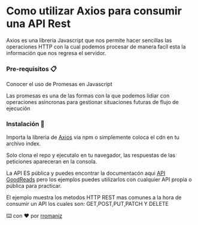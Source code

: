 # Como utilizar Axios para consumir una API Rest

Axios es una librería Javascript que nos permite hacer sencillas las operaciones HTTP con la cual podemos procesar de manera facíl esta la información que nos regresa el servidor. 

### Pre-requisitos 📋

Conocer el uso de Promesas en Javascript

Las promesas es una de las formas con la que podemos lidiar con operaciones asincronas para gestionar situaciones futuras de flujo de ejecución

### Instalación 🔧


Importa la libreria de [Axios](https://github.com/axios/axios) via npm o simplemente coloca el cdn en tu archivo index.

Solo clona el repo y ejecutalo en tu navegador, las respuestas de las peticiones apareceran en la consola.

La API ES pública y puedes encontrar la documentacón aqui [API GoodReads](https://goodreads-devf-aaron.herokuapp.com/docs/) pero los ejemplos puedes utilizarlos con
cualquier API propia o pública para practicar.

El ejemplo muestra los metodos HTTP REST mas comunes a la hora de consumir un API los cuales son: GET,POST,PUT,PATCH Y DELETE



⌨️ con ❤️ por [rromaniz](https://rromaniz.github.io/)
